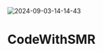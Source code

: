 ![2024-09-03-14-14-43](https://github.com/user-attachments/assets/66aed31e-a3d9-4d70-96bd-bf622c97e34a)
# CodeWithSMR
